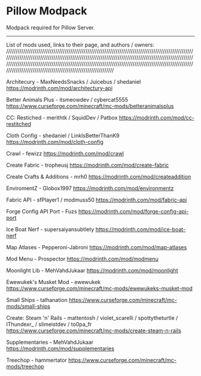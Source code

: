 # Pillow Modpack
Modpack required for Pillow Server.

---------------------------------------------------------------------------------------------------------------------------------------------------------------------------------

List of mods used, links to their page, and authors / owners:
//////////////////////////////////////////////////////////////////////////////////////////////////////////////////////////////////////////////////////////////////////////////////////////////////////////////////////////////////////////////////////////////////////////////////////////////////////////////////////////////////////////////////////////////////

Architecury - MaxNeedsSnacks / Juicebus / shedaniel
https://modrinth.com/mod/architectury-api

Better Animals Plus - itsmeowdev / cybercat5555
https://www.curseforge.com/minecraft/mc-mods/betteranimalsplus

CC: Restiched - merithtk / SquidDev / Patbox
https://modrinth.com/mod/cc-restitched

Cloth Config - shedaniel / LinkIsBetterThanK9
https://modrinth.com/mod/cloth-config

Crawl - fewizz
https://modrinth.com/mod/crawl

Create Fabric - tropheusj
https://modrinth.com/mod/create-fabric

Create Crafts & Additions - mrh0
https://modrinth.com/mod/createaddition

EnviromentZ - Globox1997
https://modrinth.com/mod/environmentz

Fabric API - sfPlayer1 / modmuss50
https://modrinth.com/mod/fabric-api

Forge Config API Port - Fuzs
https://modrinth.com/mod/forge-config-api-port

Ice Boat Nerf - supersaiyansubtlety
https://modrinth.com/mod/ice-boat-nerf

Map Atlases - Pepperoni-Jabroni
https://modrinth.com/mod/map-atlases

Mod Menu - Prospector
https://modrinth.com/mod/modmenu

Moonlight Lib - MehVahdJukaar
https://modrinth.com/mod/moonlight

Ewewukek's Musket Mod - ewewukek
https://www.curseforge.com/minecraft/mc-mods/ewewukeks-musket-mod

Small Ships - talhanation
https://www.curseforge.com/minecraft/mc-mods/small-ships

Create: Steam 'n' Rails - mattentosh / violet_scarelli / spottytheturtle / IThundexr_ / slimeistdev / to0pa_fr
https://www.curseforge.com/minecraft/mc-mods/create-steam-n-rails

Supplementaries - MehVahdJukaar
https://modrinth.com/mod/supplementaries

Treechop - hammertator
https://www.curseforge.com/minecraft/mc-mods/treechop

